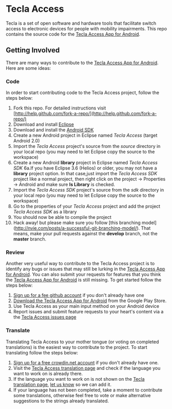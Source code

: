 Tecla Access
============

Tecla is a set of open software and hardware tools that facilitate switch access to electronic devices
for people with mobility impairments. This repo contains the source code for the
[Tecla Access App for Android](https://play.google.com/store/apps/details?id=ca.idi.tekla).

Getting Involved
----------------
There are many ways to contribute to the [Tecla Access App for Android](https://play.google.com/store/apps/details?id=ca.idi.tekla). Here are some ideas:

### Code

In order to start contributing code to the Tecla Access project, follow the steps below:

1. Fork this repo. For detailed instructions visit [http://help.github.com/fork-a-repo/](http://help.github.com/fork-a-repo/)
2. Download and install [Eclipse](http://www.eclipse.org/)
3. Download and install the [Android SDK](http://developer.android.com/sdk/index.html)
4. Create a new Android project in Eclipse named *Tecla Access* (target Android 2.0)
5. Import the *Tecla Access* project's source from the *source* directory in your local repo (you may need to let Eclipse copy the source to the workspace)
6. Create a new Android **library** project in Eclipse named *Tecla Access SDK* 
6a.If you have Eclipse 3.6 (Helios) or older, you may not have a **library** project option. In that case,just import the *Tecla Access SDK* project like a normal project, then right click on the project -> Properties -> Android and make sure **Is Library** is checked.
7. Import the *Tecla Access SDK* project's source from the *sdk* directory in your local repo (you may need to let Eclipse copy the source to the workspace)
8. Go to the properties of your *Tecla Access* project and add the project *Tecla Access SDK* as a library
9. You should now be able to compile the project
10. Hack away! but please make sure you follow [this branching model] (http://nvie.com/posts/a-successful-git-branching-model/). That means, make your pull requests against the **develop** branch, not the **master** branch.

### Review

Another very useful way to contribute to the Tecla Access project is to identify any bugs or issues that may still be lurking in the [Tecla Access App for Android](https://play.google.com/store/apps/details?id=ca.idi.tekla). You can also submit your requests for features that you think the [Tecla Access App for Android](https://play.google.com/store/apps/details?id=ca.idi.tekla) is still missing. To get started follow the steps below:

1. [Sign up for a fee github account](https://github.com/signup/free) if you don't already have one
2. [Download the Tecla Access App for Android](https://play.google.com/store/apps/details?id=ca.idi.tekla) from the Google Play Store.
2. Use Tecla Access as your main input method on your Android device
3. Report issues and submit feature requests to your heart's content via a the [Tecla Access issues page](https://github.com/jorgesilva/TeclaAccess/issues) 

### Translate

Translating Tecla Access to your mother tongue (or voting on completed translations) is the easiest way to contribute to the project. To start translating follow the steps below:

1. [Sign up for a free crowdin.net account](http://crowdin.net/join) if you don't already have one.
2. Visit the [Tecla Access translation page](http://crowdin.net/project/tecla-access) and check if the language you want to work on is already there.
3. If the language you want to work on is not shown on the [Tecla translation page](http://crowdin.net/project/tecla-access), [let us know](http://komodoopenlab.com/about_us/contact/) so we can add it.
4. If your language has not been completed, take a moment to contribute some translations, otherwise feel free to vote or make alternative suggestions to the strings already translated.
